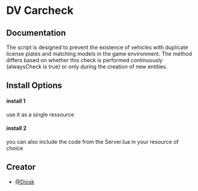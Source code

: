 
# DV Carcheck


## Documentation
The script is designed to prevent the existence of vehicles with duplicate license plates and matching models in the game environment. The method differs based on whether this check is performed continuously (alwaysCheck is true) or only during the creation of new entities.
## Install Options

#### install 1

  use it as a single ressource

#### install 2

  you can also include the code from the Server.lua in your resource of choice


## Creator

- [@Diosk](https://github.com/Diosk2k)
